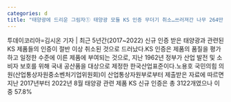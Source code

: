 ```yaml
---
categories: d
title: "태양광에 드리운 그림자① 태양광 모듈 KS 인증 무더기 취소…쓰러져간 나무 264만 그루"
---
```

투데이코리아=김시온 기자 | 최근 5년간(2017~2022) 신규 인증 받은 태양광과 관련된 KS 제품들의 인증이 절반 이상 취소된 것으로 드러났다.KS 인증은 제품의 품질을 평가하고 일정한 수준에 이른 제품에 부여되는 것으로, 지난 1962년 정부가 산업 발전 및 소비자 보호를 위해 국내 공산품을 대상으로 제정한 한국산업표준이다.노용호 국민의힘 의원(산업통상자원중소벤처기업위원회)이 산업통상자원부로부터 제출받은 자료에 따르면 지난 2017년부터 2022년 8월 태양광 관련 제품 KS 신규 인증은 총 3122개였으나 이 중 57.8%